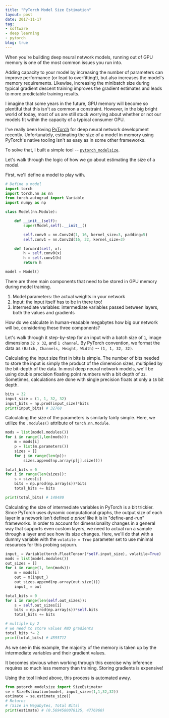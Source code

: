```yaml
---
title: "PyTorch Model Size Estimation"
layout: post
date: 2017-11-17
tag:
- software
- deep learning
- pytorch
blog: true
---
```


When you're building deep neural network models, running out of GPU memory is one of the most common issues you run into.

Adding capacity to your model by increasing the number of parameters can improve performance (or lead to overfitting!), but also increases the model's memory requirements. Likewise, increasing the minibatch size during typical gradient descent training improves the gradient estimates and leads to more predictable training results.

I imagine that some years in the future, GPU memory will become so plentiful that this isn't as common a constraint. However, in the big bright world of today, most of us are still stuck worrying about whether or not our models fit within the capacity of a typical consumer GPU.

I've really been loving [PyTorch](pytorch.org) for deep neural network development recently. Unfortunately, estimating the size of a model in memory using PyTorch's native tooling isn't as easy as in some other frameworks.

To solve that, I built a simple tool -- [`pytorch_modelsize`](https://github.com/jacobkimmel/pytorch_modelsize).

Let's walk through the logic of how we go about estimating the size of a model.

First, we'll define a model to play with.

```python
# Define a model
import torch
import torch.nn as nn
from torch.autograd import Variable
import numpy as np

class Model(nn.Module):

    def __init__(self):
        super(Model,self).__init__()

        self.conv0 = nn.Conv2d(1, 16, kernel_size=3, padding=5)
        self.conv1 = nn.Conv2d(16, 32, kernel_size=3)

    def forward(self, x):
        h = self.conv0(x)
        h = self.conv1(h)
        return h

model = Model()
```

There are three main components that need to be stored in GPU memory during model training.

1. Model parameters: the actual weights in your network
2. Input: the input itself has to be in there too!
3. Intermediate variables: intermediate variables passed between layers, both the values and gradients

How do we calculate in human-readable megabytes how big our network will be, considering these three components?

Let's walk through it step-by-step for an input with a batch size of `1`, image dimensions `32 x 32`, and `1 channel`. By PyTorch convention, we format the data as `(Batch, Channels,
Height, Width)` -- `(1, 1, 32, 32)`.

Calculating the input size first in bits is simple. The number of bits needed to store the input is simply the product of the dimension sizes, multiplied by the bit-depth of the data. In most deep neural network models, we'll be using double precision floating point numbers with a bit depth of `32`. Sometimes, calculations are done with single precision floats at only a `16` bit depth.

```python
bits = 32
input_size = (1, 1, 32, 32)
input_bits = np.prod(input_size)*bits
print(input_bits) # 32768
```

Calculating the size of the parameters is similarly fairly simple. Here, we utilize the `.modules()` attribute of `torch.nn.Module`.

```python
mods = list(model.modules())
for i in range(1,len(mods)):
    m = mods[i]
    p = list(m.parameters())
    sizes = []
    for j in range(len(p)):
        sizes.append(np.array(p[j].size()))

total_bits = 0
for i in range(len(sizes)):
    s = sizes[i]
    bits = np.prod(np.array(s))*bits
    total_bits += bits

print(total_bits) # 148480
```

Calculating the size of intermediate variables in PyTorch is a bit trickier. Since PyTorch uses dynamic computational graphs, the output size of each layer in a network isn't defined *a priori* like it is in "define-and-run" frameworks. In order to account for dimensionality changes in a general way that supports even custom layers, we need to actual run a sample through a layer and see how its size changes. Here, we'll do that with a dummy variable with the `volatile = True` parameter set to use minimal resources for this probing sojourn.

```python
input_ = Variable(torch.FloatTensor(*self.input_size), volatile=True)
mods = list(model.modules())
out_sizes = []
for i in range(1, len(mods)):
    m = mods[i]
    out = m(input_)
    out_sizes.append(np.array(out.size()))
    input_ = out

total_bits = 0
for i in range(len(self.out_sizes)):
    s = self.out_sizes[i]
    bits = np.prod(np.array(s))*self.bits
    total_bits += bits

# multiple by 2
# we need to store values AND gradients
total_bits *= 2
print(total_bits) # 4595712
```

As we see in this example, the majority of the memory is taken up by the intermediate variables and their gradient values.

It becomes obvious when working through this exercise why inference requires so much less memory than training. Storing gradients is expensive!

Using the tool linked above, this process is automated away.

```python
from pytorch_modelsize import SizeEstimator
se = SizeEstimation(model, input_size=(1,1,32,32))
estimate = se.estimate_size()
# Returns
# (Size in Megabytes, Total Bits)
print(estimate) # (0.5694580078125, 4776960)
```
